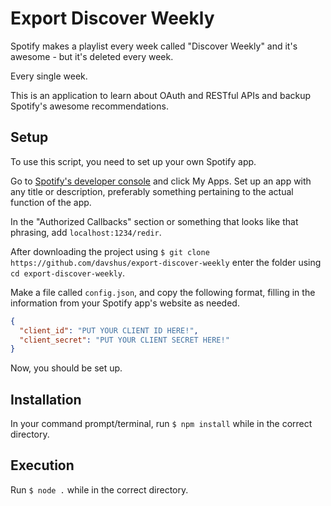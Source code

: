 # Export Discover Weekly
Spotify makes a playlist every week called "Discover Weekly" and it's awesome - but it's deleted every week.

Every single week.

This is an application to learn about OAuth and RESTful APIs and backup Spotify's awesome recommendations.

## Setup

To use this script, you need to set up your own Spotify app.

Go to [Spotify's developer console](https://developer.spotify.com) and click My Apps.  Set up an app with any title or description, preferably something pertaining to the actual function of the app.

In the "Authorized Callbacks" section or something that looks like that phrasing, add `localhost:1234/redir`.

After downloading the project using `$ git clone https://github.com/davshus/export-discover-weekly` enter the folder using `cd export-discover-weekly`.

Make a file called `config.json`, and copy the following format, filling in the information from your Spotify app's website as needed.

```json
{
  "client_id": "PUT YOUR CLIENT ID HERE!",
  "client_secret": "PUT YOUR CLIENT SECRET HERE!"
}
```

Now, you should be set up.

## Installation

In your command prompt/terminal, run `$ npm install` while in the correct directory.


## Execution

Run `$ node .` while in the correct directory.
